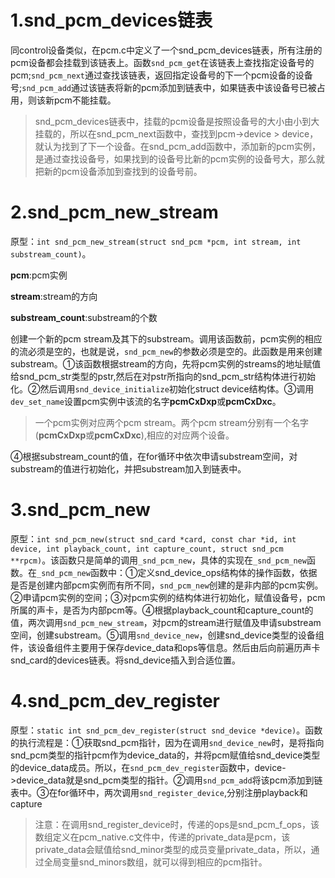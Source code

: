 # 1.snd_pcm_devices链表

同control设备类似，在pcm.c中定义了一个snd_pcm_devices链表，所有注册的pcm设备都会挂载到该链表上。函数`snd_pcm_get`在该链表上查找指定设备号的pcm;`snd_pcm_next`通过查找该链表，返回指定设备号的下一个pcm设备的设备号;`snd_pcm_add`通过该链表将新的pcm添加到链表中，如果链表中该设备号已被占用，则该新pcm不能挂载。

> snd_pcm_devices链表中，挂载的pcm设备是按照设备号的大小由小到大挂载的，所以在snd_pcm_next函数中，查找到pcm->device > device，就认为找到了下一个设备。在snd_pcm_add函数中，添加新的pcm实例，是通过查找设备号，如果找到的设备号比新的pcm实例的设备号大，那么就把新的pcm设备添加到查找到的设备号前。

# 2.snd_pcm_new_stream

原型：`int snd_pcm_new_stream(struct snd_pcm *pcm, int stream, int substream_count)`。

**pcm**:pcm实例

**stream**:stream的方向

**substream_count**:substream的个数

创建一个新的pcm stream及其下的substream。调用该函数前，pcm实例的相应的流必须是空的，也就是说，`snd_pcm_new`的参数必须是空的。此函数是用来创建substream。①该函数根据stream的方向，先将pcm实例的streams的地址赋值给snd_pcm_str类型的pstr,然后在对pstr所指向的snd_pcm_str结构体进行初始化。②然后调用`snd_device_initialize`初始化struct device结构体。③调用`dev_set_name`设置pcm实例中该流的名字**pcmCxDxp**或**pcmCxDxc**。

> 一个pcm实例对应两个pcm stream。两个pcm stream分别有一个名字(**pcmCxDxp**或**pcmCxDxc**),相应的对应两个设备。

④根据substream_count的值，在for循环中依次申请substream空间，对substream的值进行初始化，并把substream加入到链表中。

# 3.snd_pcm_new

原型：`int snd_pcm_new(struct snd_card *card, const char *id, int device,
		int playback_count, int capture_count, struct snd_pcm **rpcm)`。该函数只是简单的调用`_snd_pcm_new`，具体的实现在`_snd_pcm_new`函数。在`_snd_pcm_new`函数中：①定义snd_device_ops结构体的操作函数，依据是否是创建内部pcm实例而有所不同，`snd_pcm_new`创建的是非内部的pcm实例。②申请pcm实例的空间；③对pcm实例的结构体进行初始化，赋值设备号，pcm所属的声卡，是否为内部pcm等。④根据playback_count和capture_count的值，两次调用`snd_pcm_new_stream`，对pcm的stream进行赋值及申请substream空间，创建substream。⑤调用`snd_device_new`，创建snd_device类型的设备组件，该设备组件主要用于保存device_data和ops等信息。然后由后向前遍历声卡snd_card的devices链表。将snd_device插入到合适位置。

# 4.snd_pcm_dev_register

原型：`static int snd_pcm_dev_register(struct snd_device *device)`。函数的执行流程是：①获取snd_pcm指针，因为在调用`snd_device_new`时，是将指向snd_pcm类型的指针pcm作为device_data的，并将pcm赋值给snd_device类型的device_data成员。所以，在`snd_pcm_dev_register`函数中，device->device_data就是snd_pcm类型的指针。②调用`snd_pcm_add`将该pcm添加到链表中。③在for循环中，两次调用`snd_register_device`,分别注册playback和capture

> 注意：在调用snd_register_device时，传递的ops是snd_pcm_f_ops，该数组定义在pcm_native.c文件中，传递的private_data是pcm，该private_data会赋值给snd_minor类型的成员变量private_data，所以，通过全局变量snd_minors数组，就可以得到相应的pcm指针。